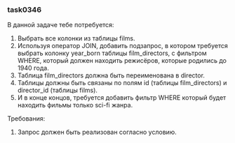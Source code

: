 
### task0346

В данной задаче тебе потребуется:
1. Выбрать все колонки из таблицы films.
2. Используя оператор JOIN, добавить подзапрос, в котором требуется выбрать колонку year_born таблицы film_directors, с фильтром WHERE, который должен находить режисёров, которые родились до 1940 года.
3. Таблица film_directors должна быть переименована в director.
4. Таблицы должны быть связаны по полям id (таблицы film_directors) и director_id (таблицы films).
5. И в конце концов, требуется добавить фильтр WHERE который будет находить фильмы только sci-fi жанра.


Требования:
1.	Запрос должен быть реализован согласно условию.


